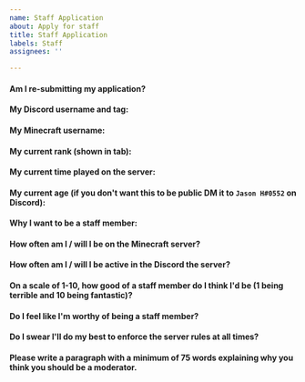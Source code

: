 ```yaml
---
name: Staff Application
about: Apply for staff
title: Staff Application
labels: Staff
assignees: ''

---
```


<!--- If an application is declined, you may submit it again in 1 month. Make sure you meet the requirements (/staff command in-game) before applying. If the application isn't responded to quickly, it may be because we want to give it some more time before making a decision. Be patient. --->

#### Am I re-submitting my application?
<!--- Write your answer below this line --->

#### My Discord username and tag:
<!--- Write your answer below this line --->

#### My Minecraft username:
<!--- Write your answer below this line --->

#### My current rank (shown in tab):
<!--- Write your answer below this line --->

#### My current time played on the server:
<!--- Write your answer below this line --->

#### My current age (if you don't want this to be public DM it to `Jason H#0552` on Discord):
<!--- Write your answer below this line --->

#### Why I want to be a staff member:
<!--- Write your answer below this line --->

#### How often am I / will I be on the Minecraft server?
<!--- Write your answer below this line --->

#### How often am I / will I be active in the Discord the server?
<!--- Write your answer below this line --->

#### On a scale of 1-10, how good of a staff member do I think I'd be (1 being terrible and 10 being fantastic)?
<!--- Write your answer below this line --->

#### Do I feel like I'm worthy of being a staff member?
<!--- Write your answer below this line --->

#### Do I swear I'll do my best to enforce the server rules at all times?
<!--- Write your answer below this line --->

#### Please write a paragraph with a minimum of 75 words explaining why you think you should be a moderator.
<!--- Write your answer below this line --->
